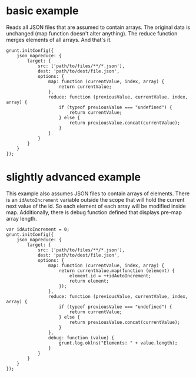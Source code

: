 # basic example

Reads all JSON files that are assumed to contain arrays. The original data is
unchanged (map function doesn't alter anything). The reduce function merges
elements of all arrays. And that's it.

    grunt.initConfig({
        json_mapreduce: {
            target: {
                src: ['path/to/files/**/*.json'],
                dest: 'path/to/dest/file.json',
                options: {
                    map: function (currentValue, index, array) {
                        return currentValue;
                    },
                    reduce: function (previousValue, currentValue, index, array) {
                        if (typeof previousValue === "undefined") {
                            return currentValue;
                        } else {
                            return previousValue.concat(currentValue);
                        }
                    }
                }
            }
        }
    });

# slightly advanced example

This example also assumes JSON files to contain arrays of elements. There is an
`idAutoIncrement` variable outside the scope that will hold the current next
value of the id. So each element of each array will be modified inside map.
Additionally, there is debug function defined that displays pre-map array length.

    var idAutoIncrement = 0;
    grunt.initConfig({
        json_mapreduce: {
            target: {
                src: ['path/to/files/**/*.json'],
                dest: 'path/to/dest/file.json',
                options: {
                    map: function (currentValue, index, array) {
                        return currentValue.map(function (element) {
                            element.id = ++idAutoIncrement;
                            return element;
                        });
                    },
                    reduce: function (previousValue, currentValue, index, array) {
                        if (typeof previousValue === "undefined") {
                            return currentValue;
                        } else {
                            return previousValue.concat(currentValue);
                        }
                    },
                    debug: function (value) {
                        grunt.log.oklns("Elements: " + value.length);
                    }
                }
            }
        }
    });